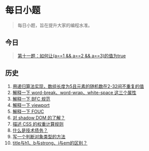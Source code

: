 # 每日小题

> 每日小题，旨在提升大家的编程水准。

## 今日
> [第十一题：如何让(a==1 && a==2 && a==3)的值为true](https://github.com/guokangf/Daily/issues/11)


## 历史

1.  [用递归算法实现，数组长度为5且元素的随机数在2-32间不重复的值](https://github.com/guokangf/Daily/issues/1)
1.  [解释一下 word-break、word-wrap、white-space 这三个属性](https://github.com/guokangf/Daily/issues/2)
1.  [解释一下 BFC 规范](https://github.com/guokangf/Daily/issues/3)
1.  [解释一下 viewport](https://github.com/guokangf/Daily/issues/4)
1.  [解释一下 FOUC](https://github.com/guokangf/Daily/issues/5)
1.  [对 shadow DOM 的了解？](https://github.com/guokangf/Daily/issues/6)
1.  [描述 CSS 的权重计算规则](https://github.com/guokangf/Daily/issues/7)
1.  [什么是技术债务？](https://github.com/guokangf/Daily/issues/8)
1.  [写一个判断对象类型的方法](https://github.com/guokangf/Daily/issues/9)
1.  [title与h1、b与strong、i与em的区别？](https://github.com/guokangf/Daily/issues/10)
